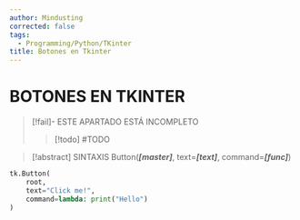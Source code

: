 ```yaml
---
author: Mindusting
corrected: false
tags:
  - Programming/Python/TKinter
title: Botones en Tkinter
---
```


# BOTONES EN TKINTER

> [!fail]- ESTE APARTADO ESTÁ INCOMPLETO
> > [!todo] #TODO

> [!abstract] SINTAXIS
> Button(***\[master\]***, text=***\[text\]***, command=***\[func\]***)

```python
tk.Button(
    root,
    text="Click me!",
    command=lambda: print("Hello")
)
```
